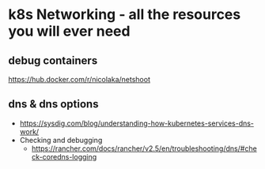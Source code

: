 k8s Networking - all the resources you will ever need
=======================================================

## debug containers
https://hub.docker.com/r/nicolaka/netshoot

## dns & dns options

* https://sysdig.com/blog/understanding-how-kubernetes-services-dns-work/
* Checking and debugging
  * https://rancher.com/docs/rancher/v2.5/en/troubleshooting/dns/#check-coredns-logging

